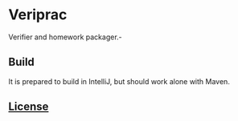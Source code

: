 # Veriprac

Verifier and homework packager.-

## Build
It is prepared to build in IntelliJ, but should work alone with Maven.

## [License](/LICENSE) 
